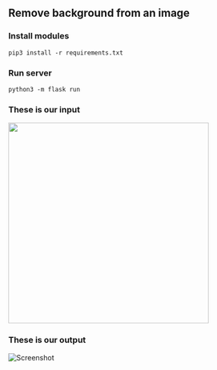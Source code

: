 ## Remove background from an image

### Install modules
```pip3 install -r requirements.txt```


### Run server
```python3 -m flask run```

### These is our input
<!-- ![Screenshot](img.jpg) -->
<img src="img.jpg" height="400" width="auto">


### These is our output
![Screenshot](result.png)